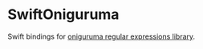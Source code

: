 # SwiftOniguruma

Swift bindings for [oniguruma regular expressions library](https://github.com/kkos/oniguruma).
